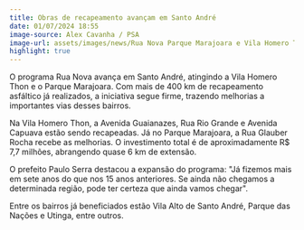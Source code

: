 ```yaml
---
title: Obras de recapeamento avançam em Santo André
date: 01/07/2024 18:55
image-source: Alex Cavanha / PSA
image-url: assets/images/news/Rua Nova Parque Marajoara e Vila Homero Thon - Foto - Alex Cavanha_PSA (2).jpeg
highlight: true
---
```


O programa Rua Nova avança em Santo André, atingindo a Vila Homero Thon e o Parque Marajoara. Com mais de 400 km de recapeamento asfáltico já realizados, a iniciativa segue firme, trazendo melhorias a importantes vias desses bairros.

Na Vila Homero Thon, a Avenida Guaianazes, Rua Rio Grande e Avenida Capuava estão sendo recapeadas. Já no Parque Marajoara, a Rua Glauber Rocha recebe as melhorias. O investimento total é de aproximadamente R$ 7,7 milhões, abrangendo quase 6 km de extensão.

O prefeito Paulo Serra destacou a expansão do programa: "Já fizemos mais em sete anos do que nos 15 anos anteriores. Se ainda não chegamos a determinada região, pode ter certeza que ainda vamos chegar".

Entre os bairros já beneficiados estão Vila Alto de Santo André, Parque das Nações e Utinga, entre outros.
